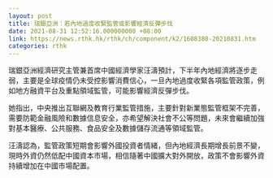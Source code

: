 ```yaml
---
layout: post
title: 瑞銀亞洲：若內地過度收緊監管或影響經濟反彈步伐
date: 2021-08-31 12:52:16.000000000 +08:00
link: https://news.rthk.hk/rthk/ch/component/k2/1608380-20210831.htm
categories: rthk
---
```


瑞銀亞洲經濟研究主管兼首席中國經濟學家汪濤預計，下半年內地經濟將逐步走弱，主要是全球疫情仍未受控影響消費信心，一旦內地過度收緊各項監管政策，例如地方融資平台及重點領域監管，可能影響經濟反彈步伐。

她指出，中央推出互聯網及教育行業監管措施，主要針對新業態監管框架不完善，需要防範金融風險和數據信息安全，亦希望解決社會不公等問題，未來會繼續加強對基本醫療、公共服務、食品安全及數據儲存流通等領域監管。

汪濤認為，監管政策短期會影響外國投資者情緒，但內地經濟長期增長前景不變，現時外資仍然低配中國資本市場，相信隨著中國擴大對外開放，政策不會影響外資持續增加在中國市場配置。
